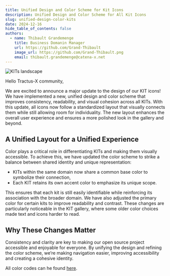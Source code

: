 ```yaml
---
title: Unified Design and Color Scheme for Kit Icons
description: Unified Design and Color Scheme for All Kit Icons
slug: unified-design-color-kits
date: 2024-12-16
hide_table_of_contents: false
authors:
  - name: Thibault Grandemenge
    title: Business Domanin Manager
    url: https://github.com/Grand-Thibault
    image_url: https://github.com/Grand-Thibault.png
    email: thibault.grandemenge@catena-x.net
---
```


![KITs landscape](@site/static/img/kits/KIT_landscape.drawio.svg)

Hello Tractus-X community,

We are excited to announce a major update to the design of our KIT icons! We have implemented a new, unified design and color scheme that improves consistency, readability, and visual cohesion across all KITs. With this update, all icons now follow a standardized layout that visually connects them while still allowing room for individuality. The new layout enhances the overall user experience and ensures a more polished look in the gallery and beyond.

## A Unified Layout for a Unified Experience

Color plays a critical role in differentiating KITs and making them visually accessible. To achieve this, we have updated the color scheme to strike a balance between shared identity and unique representation:

- KITs within the same domain now share a common base color to symbolize their connection,
- Each KIT retains its own accent color to emphasize its unique scope.

This ensures that each kit is still easily identifiable while reinforcing its association with the broader domain. We have also adjusted the primary color for certain kits to improve readability and contrast. These changes are particularly noticeable in the KIT gallery, where some older color choices made text and icons harder to read.

## Why These Changes Matter

Consistency and clarity are key to making our open source project accessible and enjoyable for everyone. By unifying the design and refining the color scheme, we’re making navigation easier, improving accessibility and creating a cohesive identity.

All color codes can he found [here](https://github.com/eclipse-tractusx/eclipse-tractusx.github.io/blob/main/static/img/kits/kit-colors.md).
